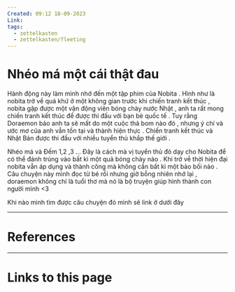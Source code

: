 ```yaml
---
Created: 09:12 18-09-2023
Link: 
tags:
  - zettelkasten
  - zettelkasten/fleeting
---
```


# Nhéo má một cái thật đau

Hành động này làm mình nhớ đến một tập phim của Nobita . Hình như là nobita trở về quá khứ ở một không gian trước khi chiến tranh kết thúc , nobita gặp được một vận động viên bóng chày nước Nhật , anh ta rất mong chiến tranh kết thúc để được thi đấu với bạn bè quốc tế . Tuy rằng Doraemon bảo anh ta sẽ mất do một cuộc thả bom nào đó , nhưng ý chí và ước mơ của anh vẫn tồn tại và thành hiện thực . Chiến tranh kết thúc và Nhật Bản được thi đấu với nhiều tuyển thủ khắp thế giới .

Nhéo má và Đếm 1,2 ,3 ... Đây là cách mà vị tuyển thủ đó dạy cho Nobita để có thể đánh trúng vào bất kì một quả bóng chày nào . Khi trở về thời hiện đại nobita vẫn áp dụng và thành công mà không cần bất kì một bảo bối nào . Câu chuyện này mình đọc từ bé rồi nhưng giờ bỗng nhiên nhớ lại , doraemon không chỉ là tuổi thơ mà nó là bộ truyện giúp hình thành con người mình <3 


Khi nào mình tìm được câu chuyện đó mình sẽ link ở dưới đây

--- 
# References



--- 
# Links to this page


